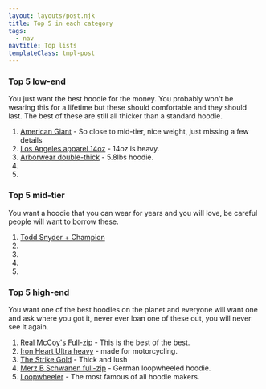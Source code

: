 ```yaml
---
layout: layouts/post.njk
title: Top 5 in each category
tags:
  - nav
navtitle: Top lists
templateClass: tmpl-post
---
```

<div class="col col-sm-8">   

<p>

### Top 5 low-end
You just want the best hoodie for the money. You probably won't be wearing this for a lifetime but these should comfortable and they should last. The best of these are still all thicker than a standard hoodie.

1. <a href='/posts/american_giant/'>American Giant</a> - So close to mid-tier, nice weight, just missing a few details
2. <a href='/posts/los_angeles_apparel/'>Los Angeles apparel 14oz</a> - 14oz is heavy.
3. <a href='/posts/arborwear/'>Arborwear double-thick</a> - 5.8lbs hoodie.
4. <a href=''></a>
5. <a href=''></a>

### Top 5 mid-tier
You want a hoodie that you can wear for years and you will love, be careful people will want to borrow these.

1. <a href='/posts/todd-snyder_champion/'>Todd Snyder + Champion</a>
2. <a href=''></a>
3. <a href=''></a>
4. <a href=''></a>
5. <a href=''></a>

### Top 5 high-end
You want one of the best hoodies on the planet and everyone will want one and ask where you got it, never ever loan one of these out, you will never see it again.

1. <a href='/real_mccoys_full-zip-parka/'>Real McCoy's Full-zip</a> - This is the best of the best.
2. <a href='/posts/iron_heart-ultra_heavy/'>Iron Heart Ultra heavy</a> - made for motorcycling.
3. <a href='/posts/strike-gold/'>The Strike Gold</a> - Thick and lush
4. <a href='/posts/merz-schwanen-fullzip/'>Merz B Schwanen full-zip</a> - German loopwheeled hoodie.
5. <a href='/posts/loopwheeler/'>Loopwheeler</a> - The most famous of all hoodie makers.



</p>



</div>
